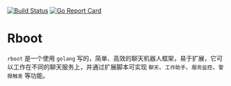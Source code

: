 [![Build Status](https://travis-ci.org/ghaoo/rboot.svg?branch=master)](https://travis-ci.org/ghaoo/rboot) [![Go Report Card](https://goreportcard.com/badge/github.com/ghaoo/rboot)](https://goreportcard.com/report/github.com/ghaoo/rboot)

# Rboot 

`rboot` 是一个使用 `golang` 写的，简单、高效的聊天机器人框架，易于扩展，它可以工作在不同的聊天服务上，并通过扩展脚本可实现 `聊天`、`工作助手`、`服务监控`、`警报触发` 等功能。

